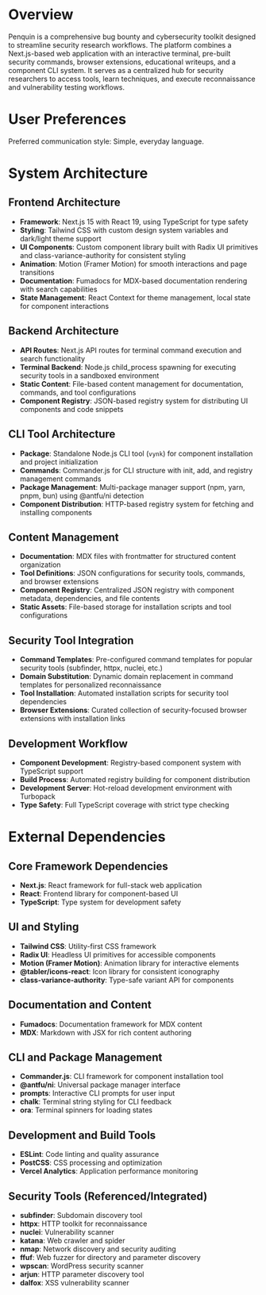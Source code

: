 # Overview

Penquin is a comprehensive bug bounty and cybersecurity toolkit designed to streamline security research workflows. The platform combines a Next.js-based web application with an interactive terminal, pre-built security commands, browser extensions, educational writeups, and a component CLI system. It serves as a centralized hub for security researchers to access tools, learn techniques, and execute reconnaissance and vulnerability testing workflows.

# User Preferences

Preferred communication style: Simple, everyday language.

# System Architecture

## Frontend Architecture
- **Framework**: Next.js 15 with React 19, using TypeScript for type safety
- **Styling**: Tailwind CSS with custom design system variables and dark/light theme support
- **UI Components**: Custom component library built with Radix UI primitives and class-variance-authority for consistent styling
- **Animation**: Motion (Framer Motion) for smooth interactions and page transitions
- **Documentation**: Fumadocs for MDX-based documentation rendering with search capabilities
- **State Management**: React Context for theme management, local state for component interactions

## Backend Architecture
- **API Routes**: Next.js API routes for terminal command execution and search functionality
- **Terminal Backend**: Node.js child_process spawning for executing security tools in a sandboxed environment
- **Static Content**: File-based content management for documentation, commands, and tool configurations
- **Component Registry**: JSON-based registry system for distributing UI components and code snippets

## CLI Tool Architecture
- **Package**: Standalone Node.js CLI tool (`vynk`) for component installation and project initialization
- **Commands**: Commander.js for CLI structure with init, add, and registry management commands
- **Package Management**: Multi-package manager support (npm, yarn, pnpm, bun) using @antfu/ni detection
- **Component Distribution**: HTTP-based registry system for fetching and installing components

## Content Management
- **Documentation**: MDX files with frontmatter for structured content organization
- **Tool Definitions**: JSON configurations for security tools, commands, and browser extensions
- **Component Registry**: Centralized JSON registry with component metadata, dependencies, and file contents
- **Static Assets**: File-based storage for installation scripts and tool configurations

## Security Tool Integration
- **Command Templates**: Pre-configured command templates for popular security tools (subfinder, httpx, nuclei, etc.)
- **Domain Substitution**: Dynamic domain replacement in command templates for personalized reconnaissance
- **Tool Installation**: Automated installation scripts for security tool dependencies
- **Browser Extensions**: Curated collection of security-focused browser extensions with installation links

## Development Workflow
- **Component Development**: Registry-based component system with TypeScript support
- **Build Process**: Automated registry building for component distribution
- **Development Server**: Hot-reload development environment with Turbopack
- **Type Safety**: Full TypeScript coverage with strict type checking

# External Dependencies

## Core Framework Dependencies
- **Next.js**: React framework for full-stack web application
- **React**: Frontend library for component-based UI
- **TypeScript**: Type system for development safety

## UI and Styling
- **Tailwind CSS**: Utility-first CSS framework
- **Radix UI**: Headless UI primitives for accessible components
- **Motion (Framer Motion)**: Animation library for interactive elements
- **@tabler/icons-react**: Icon library for consistent iconography
- **class-variance-authority**: Type-safe variant API for components

## Documentation and Content
- **Fumadocs**: Documentation framework for MDX content
- **MDX**: Markdown with JSX for rich content authoring

## CLI and Package Management
- **Commander.js**: CLI framework for component installation tool
- **@antfu/ni**: Universal package manager interface
- **prompts**: Interactive CLI prompts for user input
- **chalk**: Terminal string styling for CLI feedback
- **ora**: Terminal spinners for loading states

## Development and Build Tools
- **ESLint**: Code linting and quality assurance
- **PostCSS**: CSS processing and optimization
- **Vercel Analytics**: Application performance monitoring

## Security Tools (Referenced/Integrated)
- **subfinder**: Subdomain discovery tool
- **httpx**: HTTP toolkit for reconnaissance
- **nuclei**: Vulnerability scanner
- **katana**: Web crawler and spider
- **nmap**: Network discovery and security auditing
- **ffuf**: Web fuzzer for directory and parameter discovery
- **wpscan**: WordPress security scanner
- **arjun**: HTTP parameter discovery tool
- **dalfox**: XSS vulnerability scanner